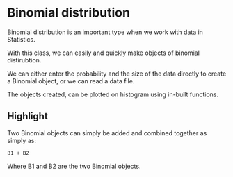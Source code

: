 # Binomial distribution

Binomial distribution is an important type when we work with data in Statistics.

With this class, we can easily and quickly make objects of binomial distirubtion.

We can either enter the probability and the size of the data
directly to create a Binomial object, or we can read a data file.

The objects created, can be plotted on histogram using in-built functions.

## Highlight

Two Binomial objects can simply be added and combined together as simply as:

```B1 + B2```

Where B1 and B2 are the two Binomial objects.
